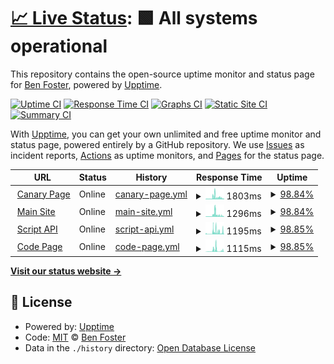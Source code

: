 # [📈 Live Status](https://status.benfoster.dev): <!--live status--> **🟩 All systems operational**

This repository contains the open-source uptime monitor and status page for [Ben Foster](https://benfoster.dev), powered by [Upptime](https://github.com/upptime/upptime).

[![Uptime CI](https://github.com/benfoster04/status/workflows/Uptime%20CI/badge.svg)](https://github.com/upptime/upptime/actions?query=workflow%3A%22Uptime+CI%22)
[![Response Time CI](https://github.com/benfoster04/status/workflows/Response%20Time%20CI/badge.svg)](https://github.com/upptime/upptime/actions?query=workflow%3A%22Response+Time+CI%22)
[![Graphs CI](https://github.com/benfoster04/status/workflows/Graphs%20CI/badge.svg)](https://github.com/upptime/upptime/actions?query=workflow%3A%22Graphs+CI%22)
[![Static Site CI](https://github.com/benfoster04/status/workflows/Static%20Site%20CI/badge.svg)](https://github.com/upptime/upptime/actions?query=workflow%3A%22Static+Site+CI%22)
[![Summary CI](https://github.com/benfoster04/status/workflows/Summary%20CI/badge.svg)](https://github.com/upptime/upptime/actions?query=workflow%3A%22Summary+CI%22)

With [Upptime](https://upptime.js.org), you can get your own unlimited and free uptime monitor and status page, powered entirely by a GitHub repository. We use [Issues](https://github.com/benfoster04/status/issues) as incident reports, [Actions](https://github.com/benfoster04/status/actions) as uptime monitors, and [Pages](https://status.benfoster.dev) for the status page.

<!--start: status pages-->
<!-- This summary is generated by Upptime (https://github.com/upptime/upptime) -->
<!-- Do not edit this manually, your changes will be overwritten -->
<!-- prettier-ignore -->
| URL | Status | History | Response Time | Uptime |
| --- | ------ | ------- | ------------- | ------ |
| <img alt="" src="https://favicons.githubusercontent.com/canary.benfoster.dev" height="13"> [Canary Page](https://canary.benfoster.dev) | Online | [canary-page.yml](https://github.com/benfoster04/status/commits/master/history/canary-page.yml) | <details><summary><img alt="Response time graph" src="./graphs/canary-page/response-time-week.png" height="20"> 1803ms</summary><br><a href="https://status.benfoster.dev/history/canary-page"><img alt="Response time 2236" src="https://img.shields.io/endpoint?url=https%3A%2F%2Fraw.githubusercontent.com%2Fbenfoster04%2Fstatus%2Fmaster%2Fapi%2Fcanary-page%2Fresponse-time.json"></a><br><a href="https://status.benfoster.dev/history/canary-page"><img alt="24-hour response time 578" src="https://img.shields.io/endpoint?url=https%3A%2F%2Fraw.githubusercontent.com%2Fbenfoster04%2Fstatus%2Fmaster%2Fapi%2Fcanary-page%2Fresponse-time-day.json"></a><br><a href="https://status.benfoster.dev/history/canary-page"><img alt="7-day response time 1803" src="https://img.shields.io/endpoint?url=https%3A%2F%2Fraw.githubusercontent.com%2Fbenfoster04%2Fstatus%2Fmaster%2Fapi%2Fcanary-page%2Fresponse-time-week.json"></a><br><a href="https://status.benfoster.dev/history/canary-page"><img alt="30-day response time 2236" src="https://img.shields.io/endpoint?url=https%3A%2F%2Fraw.githubusercontent.com%2Fbenfoster04%2Fstatus%2Fmaster%2Fapi%2Fcanary-page%2Fresponse-time-month.json"></a><br><a href="https://status.benfoster.dev/history/canary-page"><img alt="1-year response time 2236" src="https://img.shields.io/endpoint?url=https%3A%2F%2Fraw.githubusercontent.com%2Fbenfoster04%2Fstatus%2Fmaster%2Fapi%2Fcanary-page%2Fresponse-time-year.json"></a></details> | <details><summary><a href="https://status.benfoster.dev/history/canary-page">98.84%</a></summary><a href="https://status.benfoster.dev/history/canary-page"><img alt="All-time uptime 88.28%" src="https://img.shields.io/endpoint?url=https%3A%2F%2Fraw.githubusercontent.com%2Fbenfoster04%2Fstatus%2Fmaster%2Fapi%2Fcanary-page%2Fuptime.json"></a><br><a href="https://status.benfoster.dev/history/canary-page"><img alt="24-hour uptime 100.00%" src="https://img.shields.io/endpoint?url=https%3A%2F%2Fraw.githubusercontent.com%2Fbenfoster04%2Fstatus%2Fmaster%2Fapi%2Fcanary-page%2Fuptime-day.json"></a><br><a href="https://status.benfoster.dev/history/canary-page"><img alt="7-day uptime 98.84%" src="https://img.shields.io/endpoint?url=https%3A%2F%2Fraw.githubusercontent.com%2Fbenfoster04%2Fstatus%2Fmaster%2Fapi%2Fcanary-page%2Fuptime-week.json"></a><br><a href="https://status.benfoster.dev/history/canary-page"><img alt="30-day uptime 88.28%" src="https://img.shields.io/endpoint?url=https%3A%2F%2Fraw.githubusercontent.com%2Fbenfoster04%2Fstatus%2Fmaster%2Fapi%2Fcanary-page%2Fuptime-month.json"></a><br><a href="https://status.benfoster.dev/history/canary-page"><img alt="1-year uptime 88.28%" src="https://img.shields.io/endpoint?url=https%3A%2F%2Fraw.githubusercontent.com%2Fbenfoster04%2Fstatus%2Fmaster%2Fapi%2Fcanary-page%2Fuptime-year.json"></a></details>
| <img alt="" src="https://favicons.githubusercontent.com/benfoster.dev" height="13"> [Main Site](https://benfoster.dev) | Online | [main-site.yml](https://github.com/benfoster04/status/commits/master/history/main-site.yml) | <details><summary><img alt="Response time graph" src="./graphs/main-site/response-time-week.png" height="20"> 1296ms</summary><br><a href="https://status.benfoster.dev/history/main-site"><img alt="Response time 2245" src="https://img.shields.io/endpoint?url=https%3A%2F%2Fraw.githubusercontent.com%2Fbenfoster04%2Fstatus%2Fmaster%2Fapi%2Fmain-site%2Fresponse-time.json"></a><br><a href="https://status.benfoster.dev/history/main-site"><img alt="24-hour response time 580" src="https://img.shields.io/endpoint?url=https%3A%2F%2Fraw.githubusercontent.com%2Fbenfoster04%2Fstatus%2Fmaster%2Fapi%2Fmain-site%2Fresponse-time-day.json"></a><br><a href="https://status.benfoster.dev/history/main-site"><img alt="7-day response time 1296" src="https://img.shields.io/endpoint?url=https%3A%2F%2Fraw.githubusercontent.com%2Fbenfoster04%2Fstatus%2Fmaster%2Fapi%2Fmain-site%2Fresponse-time-week.json"></a><br><a href="https://status.benfoster.dev/history/main-site"><img alt="30-day response time 2245" src="https://img.shields.io/endpoint?url=https%3A%2F%2Fraw.githubusercontent.com%2Fbenfoster04%2Fstatus%2Fmaster%2Fapi%2Fmain-site%2Fresponse-time-month.json"></a><br><a href="https://status.benfoster.dev/history/main-site"><img alt="1-year response time 2245" src="https://img.shields.io/endpoint?url=https%3A%2F%2Fraw.githubusercontent.com%2Fbenfoster04%2Fstatus%2Fmaster%2Fapi%2Fmain-site%2Fresponse-time-year.json"></a></details> | <details><summary><a href="https://status.benfoster.dev/history/main-site">98.84%</a></summary><a href="https://status.benfoster.dev/history/main-site"><img alt="All-time uptime 89.01%" src="https://img.shields.io/endpoint?url=https%3A%2F%2Fraw.githubusercontent.com%2Fbenfoster04%2Fstatus%2Fmaster%2Fapi%2Fmain-site%2Fuptime.json"></a><br><a href="https://status.benfoster.dev/history/main-site"><img alt="24-hour uptime 100.00%" src="https://img.shields.io/endpoint?url=https%3A%2F%2Fraw.githubusercontent.com%2Fbenfoster04%2Fstatus%2Fmaster%2Fapi%2Fmain-site%2Fuptime-day.json"></a><br><a href="https://status.benfoster.dev/history/main-site"><img alt="7-day uptime 98.84%" src="https://img.shields.io/endpoint?url=https%3A%2F%2Fraw.githubusercontent.com%2Fbenfoster04%2Fstatus%2Fmaster%2Fapi%2Fmain-site%2Fuptime-week.json"></a><br><a href="https://status.benfoster.dev/history/main-site"><img alt="30-day uptime 89.01%" src="https://img.shields.io/endpoint?url=https%3A%2F%2Fraw.githubusercontent.com%2Fbenfoster04%2Fstatus%2Fmaster%2Fapi%2Fmain-site%2Fuptime-month.json"></a><br><a href="https://status.benfoster.dev/history/main-site"><img alt="1-year uptime 89.01%" src="https://img.shields.io/endpoint?url=https%3A%2F%2Fraw.githubusercontent.com%2Fbenfoster04%2Fstatus%2Fmaster%2Fapi%2Fmain-site%2Fuptime-year.json"></a></details>
| <img alt="" src="https://favicons.githubusercontent.com/benfoster.dev" height="13"> [Script API](https://benfoster.dev/script/test) | Online | [script-api.yml](https://github.com/benfoster04/status/commits/master/history/script-api.yml) | <details><summary><img alt="Response time graph" src="./graphs/script-api/response-time-week.png" height="20"> 1195ms</summary><br><a href="https://status.benfoster.dev/history/script-api"><img alt="Response time 1242" src="https://img.shields.io/endpoint?url=https%3A%2F%2Fraw.githubusercontent.com%2Fbenfoster04%2Fstatus%2Fmaster%2Fapi%2Fscript-api%2Fresponse-time.json"></a><br><a href="https://status.benfoster.dev/history/script-api"><img alt="24-hour response time 438" src="https://img.shields.io/endpoint?url=https%3A%2F%2Fraw.githubusercontent.com%2Fbenfoster04%2Fstatus%2Fmaster%2Fapi%2Fscript-api%2Fresponse-time-day.json"></a><br><a href="https://status.benfoster.dev/history/script-api"><img alt="7-day response time 1195" src="https://img.shields.io/endpoint?url=https%3A%2F%2Fraw.githubusercontent.com%2Fbenfoster04%2Fstatus%2Fmaster%2Fapi%2Fscript-api%2Fresponse-time-week.json"></a><br><a href="https://status.benfoster.dev/history/script-api"><img alt="30-day response time 1242" src="https://img.shields.io/endpoint?url=https%3A%2F%2Fraw.githubusercontent.com%2Fbenfoster04%2Fstatus%2Fmaster%2Fapi%2Fscript-api%2Fresponse-time-month.json"></a><br><a href="https://status.benfoster.dev/history/script-api"><img alt="1-year response time 1242" src="https://img.shields.io/endpoint?url=https%3A%2F%2Fraw.githubusercontent.com%2Fbenfoster04%2Fstatus%2Fmaster%2Fapi%2Fscript-api%2Fresponse-time-year.json"></a></details> | <details><summary><a href="https://status.benfoster.dev/history/script-api">98.85%</a></summary><a href="https://status.benfoster.dev/history/script-api"><img alt="All-time uptime 89.29%" src="https://img.shields.io/endpoint?url=https%3A%2F%2Fraw.githubusercontent.com%2Fbenfoster04%2Fstatus%2Fmaster%2Fapi%2Fscript-api%2Fuptime.json"></a><br><a href="https://status.benfoster.dev/history/script-api"><img alt="24-hour uptime 100.00%" src="https://img.shields.io/endpoint?url=https%3A%2F%2Fraw.githubusercontent.com%2Fbenfoster04%2Fstatus%2Fmaster%2Fapi%2Fscript-api%2Fuptime-day.json"></a><br><a href="https://status.benfoster.dev/history/script-api"><img alt="7-day uptime 98.85%" src="https://img.shields.io/endpoint?url=https%3A%2F%2Fraw.githubusercontent.com%2Fbenfoster04%2Fstatus%2Fmaster%2Fapi%2Fscript-api%2Fuptime-week.json"></a><br><a href="https://status.benfoster.dev/history/script-api"><img alt="30-day uptime 89.29%" src="https://img.shields.io/endpoint?url=https%3A%2F%2Fraw.githubusercontent.com%2Fbenfoster04%2Fstatus%2Fmaster%2Fapi%2Fscript-api%2Fuptime-month.json"></a><br><a href="https://status.benfoster.dev/history/script-api"><img alt="1-year uptime 89.29%" src="https://img.shields.io/endpoint?url=https%3A%2F%2Fraw.githubusercontent.com%2Fbenfoster04%2Fstatus%2Fmaster%2Fapi%2Fscript-api%2Fuptime-year.json"></a></details>
| <img alt="" src="https://favicons.githubusercontent.com/code.benfoster.dev" height="13"> [Code Page](https://code.benfoster.dev) | Online | [code-page.yml](https://github.com/benfoster04/status/commits/master/history/code-page.yml) | <details><summary><img alt="Response time graph" src="./graphs/code-page/response-time-week.png" height="20"> 1115ms</summary><br><a href="https://status.benfoster.dev/history/code-page"><img alt="Response time 2554" src="https://img.shields.io/endpoint?url=https%3A%2F%2Fraw.githubusercontent.com%2Fbenfoster04%2Fstatus%2Fmaster%2Fapi%2Fcode-page%2Fresponse-time.json"></a><br><a href="https://status.benfoster.dev/history/code-page"><img alt="24-hour response time 437" src="https://img.shields.io/endpoint?url=https%3A%2F%2Fraw.githubusercontent.com%2Fbenfoster04%2Fstatus%2Fmaster%2Fapi%2Fcode-page%2Fresponse-time-day.json"></a><br><a href="https://status.benfoster.dev/history/code-page"><img alt="7-day response time 1115" src="https://img.shields.io/endpoint?url=https%3A%2F%2Fraw.githubusercontent.com%2Fbenfoster04%2Fstatus%2Fmaster%2Fapi%2Fcode-page%2Fresponse-time-week.json"></a><br><a href="https://status.benfoster.dev/history/code-page"><img alt="30-day response time 2554" src="https://img.shields.io/endpoint?url=https%3A%2F%2Fraw.githubusercontent.com%2Fbenfoster04%2Fstatus%2Fmaster%2Fapi%2Fcode-page%2Fresponse-time-month.json"></a><br><a href="https://status.benfoster.dev/history/code-page"><img alt="1-year response time 2554" src="https://img.shields.io/endpoint?url=https%3A%2F%2Fraw.githubusercontent.com%2Fbenfoster04%2Fstatus%2Fmaster%2Fapi%2Fcode-page%2Fresponse-time-year.json"></a></details> | <details><summary><a href="https://status.benfoster.dev/history/code-page">98.85%</a></summary><a href="https://status.benfoster.dev/history/code-page"><img alt="All-time uptime 89.67%" src="https://img.shields.io/endpoint?url=https%3A%2F%2Fraw.githubusercontent.com%2Fbenfoster04%2Fstatus%2Fmaster%2Fapi%2Fcode-page%2Fuptime.json"></a><br><a href="https://status.benfoster.dev/history/code-page"><img alt="24-hour uptime 100.00%" src="https://img.shields.io/endpoint?url=https%3A%2F%2Fraw.githubusercontent.com%2Fbenfoster04%2Fstatus%2Fmaster%2Fapi%2Fcode-page%2Fuptime-day.json"></a><br><a href="https://status.benfoster.dev/history/code-page"><img alt="7-day uptime 98.85%" src="https://img.shields.io/endpoint?url=https%3A%2F%2Fraw.githubusercontent.com%2Fbenfoster04%2Fstatus%2Fmaster%2Fapi%2Fcode-page%2Fuptime-week.json"></a><br><a href="https://status.benfoster.dev/history/code-page"><img alt="30-day uptime 89.67%" src="https://img.shields.io/endpoint?url=https%3A%2F%2Fraw.githubusercontent.com%2Fbenfoster04%2Fstatus%2Fmaster%2Fapi%2Fcode-page%2Fuptime-month.json"></a><br><a href="https://status.benfoster.dev/history/code-page"><img alt="1-year uptime 89.67%" src="https://img.shields.io/endpoint?url=https%3A%2F%2Fraw.githubusercontent.com%2Fbenfoster04%2Fstatus%2Fmaster%2Fapi%2Fcode-page%2Fuptime-year.json"></a></details>

<!--end: status pages-->

[**Visit our status website →**](https://status.benfoster.dev)

## 📄 License

- Powered by: [Upptime](https://github.com/upptime/upptime)
- Code: [MIT](./LICENSE) © [Ben Foster](https://benfoster.dev)
- Data in the `./history` directory: [Open Database License](https://opendatacommons.org/licenses/odbl/1-0/)
